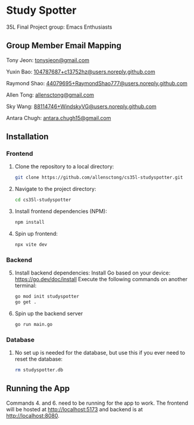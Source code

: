 # Study Spotter

35L Final Project group: Emacs Enthusiasts

## Group Member Email Mapping

Tony Jeon: tonysjeon@gmail.com

Yuxin Bao: 104787687+c13752hz@users.noreply.github.com

Raymond Shao: 44079695+RaymondShao777@users.noreply.github.com

Allen Tong: allensctong@gmail.com

Sky Wang: 88114746+WindskyVG@users.noreply.github.com

Antara Chugh: antara.chugh15@gmail.com

## Installation
### Frontend
1. Clone the repository to a local directory:
    ```sh
    git clone https://github.com/allensctong/cs35l-studyspotter.git
    ```
2. Navigate to the project directory:
    ```sh
    cd cs35l-studyspotter
    ```
3. Install frontend dependencies (NPM):
    ```sh
    npm install
    ```

4. Spin up frontend:
    ```sh
    npx vite dev
    ```

### Backend
5. Install backend dependencies:
Install Go based on your device: https://go.dev/doc/install
Execute the following commands on another terminal:
    ```sh
    go mod init studyspotter
    go get .
    ```
6. Spin up the backend server
    ```sh
    go run main.go
    ```

### Database
1. No set up is needed for the database, but use this if you ever need to reset the database:
    ```sh
    rm studyspotter.db
    ```

## Running the App
Commands 4. and 6. need to be running for the app to work. The frontend will be hosted at [http://localhost:5173](http://localhost:5173/) and backend is at [http://localhost:8080](http://localhost:8080/).
